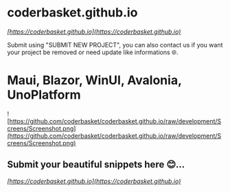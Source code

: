 # coderbasket.github.io
*[https://coderbasket.github.io](https://coderbasket.github.io)*



Submit  using "SUBMIT NEW PROJECT", you can also contact us if you want your project be removed or need update like informations 🌐.

# Maui, Blazor, WinUI, Avalonia, UnoPlatform
![https://github.com/coderbasket/coderbasket.github.io/raw/development/Screens/Screenshot.png](https://github.com/coderbasket/coderbasket.github.io/raw/development/Screens/Screenshot.png)

 ## Submit your beautiful snippets here 😊...
*[https://coderbasket.github.io](https://coderbasket.github.io)*
